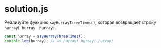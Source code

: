 # solution.js

Реализуйте функцию `sayHurrayThreeTimes()`, которая возвращает строку `hurray! hurray! hurray!`.

```javascript
const hurray = sayHurrayThreeTimes();
console.log(hurray); // => hurray! hurray! hurray!
```
